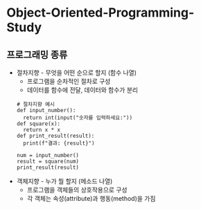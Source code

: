 # Object-Oriented-Programming-Study

## 프로그래밍 종류
- 절차지향 - 무엇을 어떤 순으로 할지 (함수 나열)
  - 프로그램을 순차적인 절차로 구성
  - 데이터를 함수에 전달, 데이터와 함수가 분리
  ```
  # 절차지향 예시
  def input_number():
    return int(input("숫자를 입력하세요:"))
  def square(x):
    return x * x
  def print_result(result):
    print(f"결과: {result}")
  
  num = input_number()
  result = square(num)
  print_result(result)
  ```
- 객체지향 - 누가 뭘 할지 (메소드 나열)
  - 프로그램을 객체들의 상호작용으로 구성
  - 각 객체는 속성(attribute)과 행동(method)을 가짐
  
